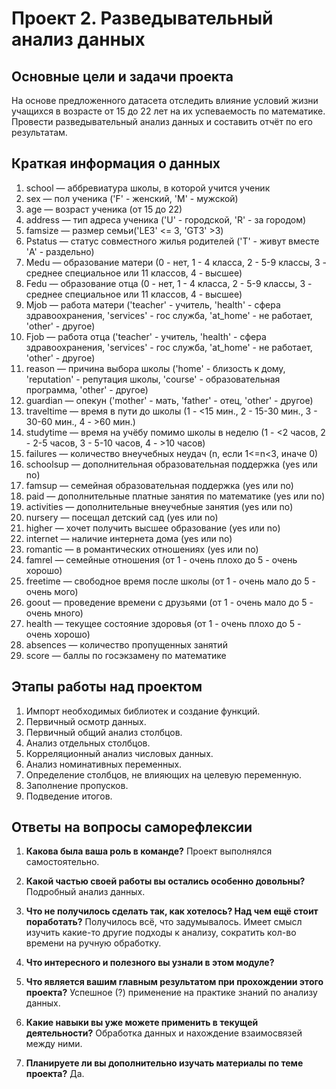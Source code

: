# Проект 2. Разведывательный анализ данных
## Основные цели и задачи проекта
На основе предложенного датасета отследить влияние условий жизни учащихся в возрасте от 15 до 22 лет на их успеваемость по математике. Провести разведывательный анализ данных и составить отчёт по его результатам.

## Краткая информация о данных
1. school — аббревиатура школы, в которой учится ученик
2. sex — пол ученика ('F' - женский, 'M' - мужской)
3. age — возраст ученика (от 15 до 22)
4. address — тип адреса ученика ('U' - городской, 'R' - за городом)
5. famsize — размер семьи('LE3' <= 3, 'GT3' >3)
6. Pstatus — статус совместного жилья родителей ('T' - живут вместе 'A' - раздельно)
7. Medu — образование матери (0 - нет, 1 - 4 класса, 2 - 5-9 классы, 3 - среднее специальное или 11 классов, 4 - высшее)
8. Fedu — образование отца (0 - нет, 1 - 4 класса, 2 - 5-9 классы, 3 - среднее специальное или 11 классов, 4 - высшее)
9. Mjob — работа матери ('teacher' - учитель, 'health' - сфера здравоохранения, 'services' - гос служба, 'at_home' - не работает, 'other' - другое)
10. Fjob — работа отца ('teacher' - учитель, 'health' - сфера здравоохранения, 'services' - гос служба, 'at_home' - не работает, 'other' - другое)
11. reason — причина выбора школы ('home' - близость к дому, 'reputation' - репутация школы, 'course' - образовательная программа, 'other' - другое)
12. guardian — опекун ('mother' - мать, 'father' - отец, 'other' - другое)
13. traveltime — время в пути до школы (1 - <15 мин., 2 - 15-30 мин., 3 - 30-60 мин., 4 - >60 мин.)
14. studytime — время на учёбу помимо школы в неделю (1 - <2 часов, 2 - 2-5 часов, 3 - 5-10 часов, 4 - >10 часов)
15. failures — количество внеучебных неудач (n, если 1<=n<3, иначе 0)
16. schoolsup — дополнительная образовательная поддержка (yes или no)
17. famsup — семейная образовательная поддержка (yes или no)
18. paid — дополнительные платные занятия по математике (yes или no)
19. activities — дополнительные внеучебные занятия (yes или no)
20. nursery — посещал детский сад (yes или no)
21. higher — хочет получить высшее образование (yes или no)
22. internet — наличие интернета дома (yes или no)
23. romantic — в романтических отношениях (yes или no)
24. famrel — семейные отношения (от 1 - очень плохо до 5 - очень хорошо)
25. freetime — свободное время после школы (от 1 - очень мало до 5 - очень мого)
26. goout — проведение времени с друзьями (от 1 - очень мало до 5 - очень много)
27. health — текущее состояние здоровья (от 1 - очень плохо до 5 - очень хорошо)
28. absences — количество пропущенных занятий
29. score — баллы по госэкзамену по математике

## Этапы работы над проектом
1. Импорт необходимых библиотек и создание функций.
2. Первичный осмотр данных.
3. Первичный общий анализ столбцов.
4. Анализ отдельных столбцов.
5. Корреляционный анализ числовых данных.
6. Анализ номинативных переменных.
7. Определение столбцов, не влияющих на целевую переменную.
8. Заполнение пропусков.
9. Подведение итогов.

## Ответы на вопросы саморефлексии
1. __Какова была ваша роль в команде?__
Проект выполнялся самостоятельно.
2. __Какой частью своей работы вы остались особенно довольны?__
Подробный анализ данных.
3. __Что не получилось сделать так, как хотелось? Над чем ещё стоит поработать?__
Получилось всё, что задумывалось. Имеет смысл изучить какие-то другие подходы к анализу, сократить кол-во времени на ручную обработку. 
4. __Что интересного и полезного вы узнали в этом модуле?__

5. __Что является вашим главным результатом при прохождении этого проекта?__
Успешное (?) применение на практике знаний по анализу данных.
6. __Какие навыки вы уже можете применить в текущей деятельности?__
Обработка данных и нахождение взаимосвязей между ними.
7. __Планируете ли вы дополнительно изучать материалы по теме проекта?__
Да.

